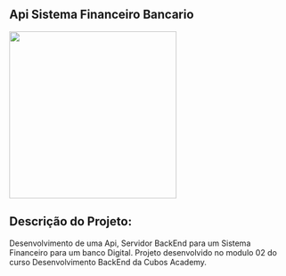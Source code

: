 ## Api Sistema Financeiro Bancario

<img src="https://media.giphy.com/media/3o6Ztm0VpFKWc5YSUE/giphy.gif" width="300">

## Descrição do Projeto:
Desenvolvimento de uma Api, Servidor BackEnd para um Sistema Financeiro para um banco Digital.
Projeto desenvolvido no modulo 02 do curso Desenvolvimento BackEnd da Cubos Academy.

